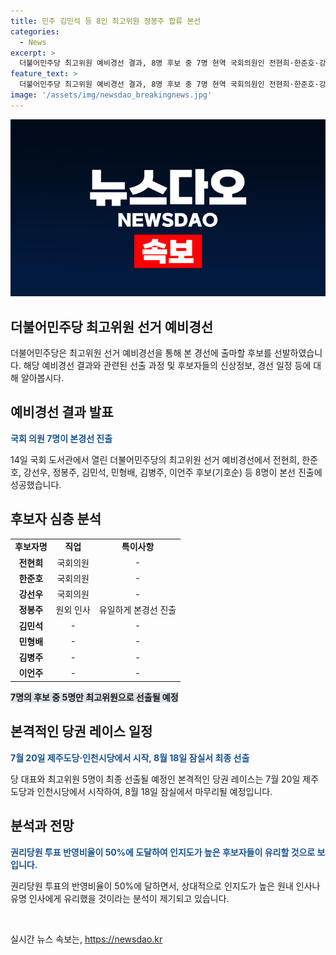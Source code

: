 ```yaml
---
title: 민주 김민석 등 8인 최고위원 정봉주 합류 본선
categories:
  - News
excerpt: >
  더불어민주당 최고위원 예비경선 결과, 8명 후보 중 7명 현역 국회의원인 전현희·한준호·강선우·민형배·김병주·이언주가 본경선 진출. 7월 20일 제주·인천 시작, 8월 18일 잠실서 최종 선출. 8명 중 이성윤만 탈락, 정봉주 외 고배. 중앙위원 82.78%, 권리당원 30.60% 참여. 권리당원 50% 반영, 인지도 높은 인사들 유리한 경쟁 예상. 20일 제주도당·인천시당부터 본격 레이스. 8월 18일 서울에서 당 대표 1인과 최고위원 5명 최종 선출.
feature_text: >
  더불어민주당 최고위원 예비경선 결과, 8명 후보 중 7명 현역 국회의원인 전현희·한준호·강선우·민형배·김병주·이언주가 본경선 진출. 7월 20일 제주·인천 시작, 8월 18일 잠실서 최종 선출. 8명 중 이성윤만 탈락, 정봉주 외 고배. 중앙위원 82.78%, 권리당원 30.60% 참여. 권리당원 50% 반영, 인지도 높은 인사들 유리한 경쟁 예상. 20일 제주도당·인천시당부터 본격 레이스. 8월 18일 서울에서 당 대표 1인과 최고위원 5명 최종 선출.
image: '/assets/img/newsdao_breakingnews.jpg'
---
```


<p><img src="/assets/img/newsdao_breakingnews.jpg" alt="ontimetimes 속보" /></p>

<h2>더불어민주당 최고위원 선거 예비경선</h2>

<p data-ke-size="size16">더불어민주당은 최고위원 선거 예비경선을 통해 본 경선에 출마할 후보를 선발하였습니다. 해당 예비경선 결과와 관련된 선출 과정 및 후보자들의 신상정보, 경선 일정 등에 대해 알아봅시다.</p>

<h2 data-ke-size="size26">예비경선 결과 발표</h2>

<p><b><span style="color: #1a5490;">국회 의원 7명이 본경선 진출</span></b></p>

<p>14일 국회 도서관에서 열린 더불어민주당의 최고위원 선거 예비경선에서 전현희, 한준호, 강선우, 정봉주, 김민석, 민형배, 김병주, 이언주 후보(기호순) 등 8명이 본선 진출에 성공했습니다.</p>

<h2 data-ke-size="size26">후보자 심층 분석</h2>

<table>
    <tr>
        <td style="text-align: center; height: 17px;"><b>후보자명</b></td>
        <td style="text-align: center; height: 17px;"><b>직업</b></td>
        <td style="text-align: center; height: 17px;"><b>특이사항</b></td>
    </tr>
    <tr>
        <td style="text-align: center; height: 17px;"><b>전현희</b></td>
        <td style="text-align: center; height: 17px;">국회의원</td>
        <td style="text-align: center; height: 17px;">-</td>
    </tr>
    <tr>
        <td style="text-align: center; height: 17px;"><b>한준호</b></td>
        <td style="text-align: center; height: 17px;">국회의원</td>
        <td style="text-align: center; height: 17px;">-</td>
    </tr>
    <tr>
        <td style="text-align: center; height: 17px;"><b>강선우</b></td>
        <td style="text-align: center; height: 17px;">국회의원</td>
        <td style="text-align: center; height: 17px;">-</td>
    </tr>
    <tr>
        <td style="text-align: center; height: 17px;"><b>정봉주</b></td>
        <td style="text-align: center; height: 17px;">원외 인사</td>
        <td style="text-align: center; height: 17px;">유일하게 본경선 진출</td>
    </tr>
    <tr>
        <td style="text-align: center; height: 17px;"><b>김민석</b></td>
        <td style="text-align: center; height: 17px;">-</td>
        <td style="text-align: center; height: 17px;">-</td>
    </tr>
    <tr>
        <td style="text-align: center; height: 17px;"><b>민형배</b></td>
        <td style="text-align: center; height: 17px;">-</td>
        <td style="text-align: center; height: 17px;">-</td>
    </tr>
    <tr>
        <td style="text-align: center; height: 17px;"><b>김병주</b></td>
        <td style="text-align: center; height: 17px;">-</td>
        <td style="text-align: center; height: 17px;">-</td>
    </tr>
    <tr>
        <td style="text-align: center; height: 17px;"><b>이언주</b></td>
        <td style="text-align: center; height: 17px;">-</td>
        <td style="text-align: center; height: 17px;">-</td>
    </tr>
</table>

<p><b><span style="background-color: #21538527;">7명의 후보 중 5명만 최고위원으로 선출될 예정</span></b></p>

<h2 data-ke-size="size26">본격적인 당권 레이스 일정</h2>

<p><b><span style="color: #1a5490;">7월 20일 제주도당·인천시당에서 시작, 8월 18일 잠실서 최종 선출</span></b></p>

<p>당 대표와 최고위원 5명이 최종 선출될 예정인 본격적인 당권 레이스는 7월 20일 제주도당과 인천시당에서 시작하여, 8월 18일 잠실에서 마무리될 예정입니다.</p>

<h2 data-ke-size="size26">분석과 전망</h2>

<p><b><span style="color: #1a5490;">권리당원 투표 반영비율이 50%에 도달하여 인지도가 높은 후보자들이 유리할 것으로 보입니다.</span></b></p>

<p>권리당원 투표의 반영비율이 50%에 달하면서, 상대적으로 인지도가 높은 원내 인사나 유명 인사에게 유리했을 것이라는 분석이 제기되고 있습니다.</p>

<p data-ke-size="size16">&nbsp;</p>
실시간 뉴스 속보는, <a href="https://newsdao.kr" rel="dofollow">https://newsdao.kr</a>


